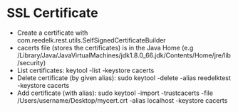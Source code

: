 
SSL Certificate
========================

* Create a certificate with com.reedelk.rest.utils.SelfSignedCertificateBuilder
* cacerts file (stores the certificates) is in the Java Home (e.g /Library/Java/JavaVirtualMachines/jdk1.8.0_66.jdk/Contents/Home/jre/lib/security)
* List certificates: keytool -list -keystore cacerts
* Delete certificate (by given alias): sudo keytool -delete -alias reedelktest -keystore cacerts
* Add certificate (with alias): sudo keytool -import -trustcacerts -file /Users/username/Desktop/mycert.crt -alias localhost -keystore cacerts 